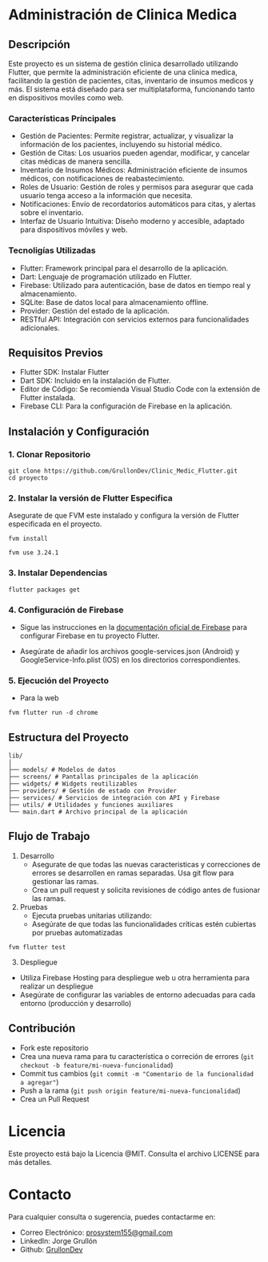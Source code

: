 # Administración de Clinica Medica

## Descripción

Este proyecto es un sistema de gestión clinica desarrollado utilizando Flutter, que permite
la administración eficiente de una clinica medica, facilitando la gestión de pacientes, citas,
inventario de insumos medicos y más. El sistema está diseñado para ser multiplataforma,
funcionando tanto en dispositivos moviles como web.

### Características Príncipales

- Gestión de Pacientes: Permite registrar, actualizar, y visualizar la información de los pacientes, incluyendo su historial médico.
- Gestión de Citas: Los usuarios pueden agendar, modificar, y cancelar citas médicas de manera sencilla.
- Inventario de Insumos Médicos: Administración eficiente de insumos médicos, con notificaciones de reabastecimiento.
- Roles de Usuario: Gestión de roles y permisos para asegurar que cada usuario tenga acceso a la información que necesita.
- Notificaciones: Envío de recordatorios automáticos para citas, y alertas sobre el inventario.
- Interfaz de Usuario Intuitiva: Diseño moderno y accesible, adaptado para dispositivos móviles y web.

### Tecnoligías Utilizadas

- Flutter: Framework principal para el desarrollo de la aplicación.
- Dart: Lenguaje de programación utilizado en Flutter.
- Firebase: Utilizado para autenticación, base de datos en tiempo real y almacenamiento.
- SQLite: Base de datos local para almacenamiento offline.
- Provider: Gestión del estado de la aplicación.
- RESTful API: Integración con servicios externos para funcionalidades adicionales.

## Requisitos Previos

- Flutter SDK: Instalar Flutter
- Dart SDK: Incluido en la instalación de Flutter.
- Editor de Código: Se recomienda Visual Studio Code con la extensión de Flutter instalada.
- Firebase CLI: Para la configuración de Firebase en la aplicación.

## Instalación y Configuración

### 1. Clonar Repositorio

```
git clone https://github.com/GrullonDev/Clinic_Medic_Flutter.git
cd proyecto
```

### 2. Instalar la versión de Flutter Especifica

Asegurate de que FVM este instalado y configura la versión de Flutter especificada en el proyecto.

```
fvm install
```

```
fvm use 3.24.1
```

### 3. Instalar Dependencias

```
flutter packages get
```

### 4. Configuración de Firebase

- Sigue las instrucciones en la [documentación oficial de Firebase](https://firebase.flutter.dev/docs/overview/) para configurar Firebase en tu proyecto Flutter.

* Asegúrate de añadir los archivos google-services.json (Android) y GoogleService-Info.plist (IOS) en los directorios correspondientes.

### 5. Ejecución del Proyecto

- Para la web

```
fvm flutter run -d chrome
```

## Estructura del Proyecto

```
lib/
│
├── models/ # Modelos de datos
├── screens/ # Pantallas principales de la aplicación
├── widgets/ # Widgets reutilizables
├── providers/ # Gestión de estado con Provider
├── services/ # Servicios de integración con API y Firebase
├── utils/ # Utilidades y funciones auxiliares
└── main.dart # Archivo principal de la aplicación
```

## Flujo de Trabajo

1. Desarrollo
   - Asegurate de que todas las nuevas caracteristicas y correcciones de errores se desarrollen en ramas separadas. Usa git flow para gestionar las ramas.
   - Crea un pull request y solicita revisiones de código antes de fusionar las ramas.
2. Pruebas
   - Ejecuta pruebas unitarias utilizando:
   - Asegúrate de que todas las funcionalidades críticas estén cubiertas por pruebas automatizadas

```
fvm flutter test
```

3. Despliegue

- Utiliza Firebase Hosting para despliegue web u otra herramienta para realizar un despliegue
- Asegúrate de configurar las variables de entorno adecuadas para cada entorno (producción y desarrollo)

## Contribución

- Fork este repositorio
- Crea una nueva rama para tu característica o correción de errores (`git checkout -b feature/mi-nueva-funcionalidad`)
- Commit tus cambios (`git commit -m "Comentario de la funcionalidad a agregar"`)
- Push a la rama (`git push origin feature/mi-nueva-funcionalidad`)
- Crea un Pull Request

# Licencia

Este proyecto está bajo la Licencia @MIT. Consulta el archivo LICENSE para más detalles.

# Contacto

Para cualquier consulta o sugerencia, puedes contactarme en:

- Correo Electrónico: prosystem155@gmail.com
- LinkedIn: Jorge Grullón
- Github: [GrullonDev](https://github.com/GrullonDev)
